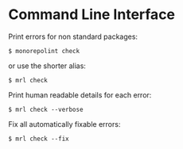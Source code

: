# Command Line Interface

Print errors for non standard packages:

```
$ monorepolint check
```

or use the shorter alias:

```
$ mrl check
```

Print human readable details for each error:

```
$ mrl check --verbose
```

Fix all automatically fixable errors:

```
$ mrl check --fix
```
